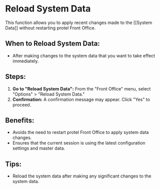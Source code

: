 # Reload System Data

This function allows you to apply recent changes made to the [[System Data]] without restarting protel Front Office. 

## When to Reload System Data:

* After making changes to the system data that you want to take effect immediately.

## Steps:

1. **Go to "Reload System Data":**  From the "Front Office" menu, select "Options" > "Reload System Data."
2. **Confirmation:** A confirmation message may appear. Click "Yes" to proceed.

## Benefits:

* Avoids the need to restart protel Front Office to apply system data changes. 
* Ensures that the current session is using the latest configuration settings and master data. 

## Tips:

* Reload the system data after making any significant changes to the system data.